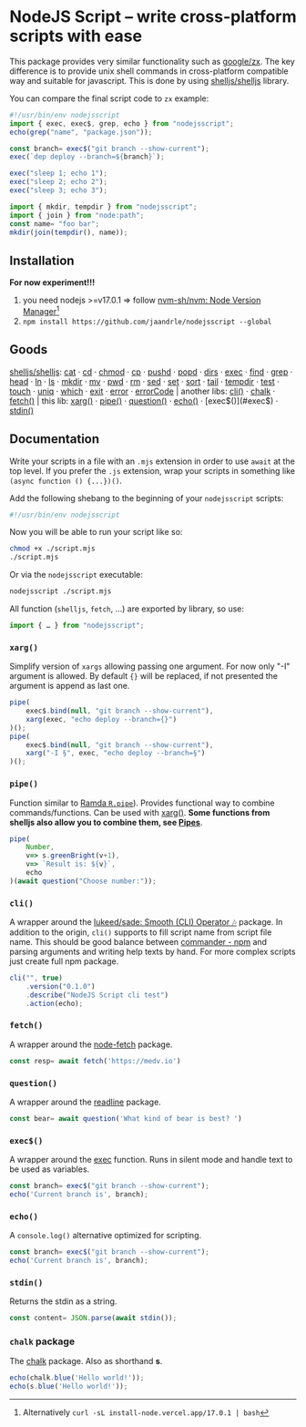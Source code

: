 # NodeJS Script – write cross-platform scripts with ease
This package provides very similar functionality such as [google/zx](https://github.com/google/zx).
The key difference is to provide unix shell commands in cross-platform compatible way and suitable for javascript.
This is done by using [shelljs/shelljs](https://github.com/shelljs/shelljs) library.

You can compare the final script code to `zx` example:
```javascript
#!/usr/bin/env nodejsscript
import { exec, exec$, grep, echo } from "nodejsscript";
echo(grep("name", "package.json"));

const branch= exec$("git branch --show-current");
exec(`dep deploy --branch=${branch}`);

exec("sleep 1; echo 1");
exec("sleep 2; echo 2");
exec("sleep 3; echo 3");

import { mkdir, tempdir } from "nodejsscript";
import { join } from "node:path";
const name= "foo bar";
mkdir(join(tempdir(), name));
```

## Installation
**For now experiment!!!**

1. you need nodejs >=v17.0.1 ⇒ follow [nvm-sh/nvm: Node Version Manager](https://github.com/nvm-sh/nvm)[^node]
1. `npm install https://github.com/jaandrle/nodejsscript --global`

## Goods
[shelljs/shelljs](https://github.com/shelljs/shelljs):
[cat](https://github.com/shelljs/shelljs#catoptions-file--file-) · [cd](https://github.com/shelljs/shelljs#cddir) · [chmod](https://github.com/shelljs/shelljs#chmodoptions-octal_mode--octal_string-file) · [cp](https://github.com/shelljs/shelljs#cpoptions-source--source--dest)
 · [pushd](https://github.com/shelljs/shelljs#pushdoptions-dir---n--n) · [popd](https://github.com/shelljs/shelljs#popdoptions--n--n) · [dirs](https://github.com/shelljs/shelljs#dirsoptions--n---n) · [exec](https://github.com/shelljs/shelljs#execcommand--options--callback)
 · [find](https://github.com/shelljs/shelljs#findpath--path-) · [grep](https://github.com/shelljs/shelljs#grepoptions-regex_filter-file--file-) · [head](https://github.com/shelljs/shelljs#head-n-num-file--file-) · [ln](https://github.com/shelljs/shelljs#lnoptions-source-dest)
 · [ls](https://github.com/shelljs/shelljs#lsoptions-path-) · [mkdir](https://github.com/shelljs/shelljs#mkdiroptions-dir--dir-) · [mv](https://github.com/shelljs/shelljs#mvoptions--source--source--dest) · [pwd](https://github.com/shelljs/shelljs#pwd)
 · [rm](https://github.com/shelljs/shelljs#rmoptions-file--file-) · [sed](https://github.com/shelljs/shelljs#sedoptions-search_regex-replacement-file--file-) · [set](https://github.com/shelljs/shelljs#setoptions) · [sort](https://github.com/shelljs/shelljs#sortoptions-file--file-)
 · [tail](https://github.com/shelljs/shelljs#tail-n-num-file--file-) · [tempdir](https://github.com/shelljs/shelljs#tempdir) · [test](https://github.com/shelljs/shelljs#testexpression) · [touch](https://github.com/shelljs/shelljs#touchoptions-file--file-)
 · [uniq](https://github.com/shelljs/shelljs#uniqoptions-input-output) · [which](https://github.com/shelljs/shelljs#whichcommand) · [exit](https://github.com/shelljs/shelljs#exitcode) · [error](https://github.com/shelljs/shelljs#error) · [errorCode](https://github.com/shelljs/shelljs#errorcode) 
 | another libs: [cli()](#cli) · [chalk](#chalk-package) · [fetch()](#fetch)
 | this lib: [xarg()](#xarg) · [pipe()](#pipe) · [question()](#question) · [echo()](#echo) · [exec$()](#exec$) · [stdin()](#stdin)


## Documentation

Write your scripts in a file with an `.mjs` extension in order to
use `await` at the top level. If you prefer the `.js` extension,
wrap your scripts in something like `(async function () {...})()`.

Add the following shebang to the beginning of your `nodejsscript` scripts:
```bash
#!/usr/bin/env nodejsscript
```

Now you will be able to run your script like so:
```bash
chmod +x ./script.mjs
./script.mjs
```

Or via the `nodejsscript` executable:

```bash
nodejsscript ./script.mjs
```

All function (`shelljs`, `fetch`, …) are exported by library, so use:
```javascript
import { … } from "nodejsscript";
```

### `xarg()`
Simplify version of `xargs` allowing passing one argument. For now only "-I" argument is allowed.
By default `{}` will be replaced, if not presented the argument is append as last one.

```js
pipe(
	exec$.bind(null, "git branch --show-current"),
	xarg(exec, "echo deploy --branch={}")
)();
pipe(
	exec$.bind(null, "git branch --show-current"),
	xarg("-I §", exec, "echo deploy --branch=§")
)();
```

### `pipe()`
Function similar to [Ramda `R.pipe`](https://ramdajs.com/docs/#pipe)). Provides functional way to combine commands/functions.
Can be used with [xarg()](#xarg). **Some functions from shelljs also allow you to combine them, see [Pipes](https://github.com/shelljs/shelljs#pipes)**.

```js
pipe(
	Number,
	v=> s.greenBright(v+1),
	v=> `Result is: ${v}`,
	echo
)(await question("Choose number:"));

```

### `cli()`
A wrapper around the [lukeed/sade: Smooth (CLI) Operator 🎶](https://github.com/lukeed/sade) package.
In addition to the origin, `cli()` supports to fill script name from script file name.
This should be good balance between [commander - npm](https://www.npmjs.com/package/commander) and parsing arguments and writing help texts by hand.
For more complex scripts just create full npm package.

```js
cli("", true)
	.version("0.1.0")
	.describe("NodeJS Script cli test")
	.action(echo);
```

### `fetch()`
A wrapper around the [node-fetch](https://www.npmjs.com/package/node-fetch) package.

```js
const resp= await fetch('https://medv.io')
```

### `question()`
A wrapper around the [readline](https://nodejs.org/api/readline.html) package.

```js
const bear= await question('What kind of bear is best? ')
```

### `exec$()`
A wrapper around the [exec](https://github.com/shelljs/shelljs#execcommand--options--callback) function.
Runs in silent mode and handle text to be used as variables.

```js
const branch= exec$("git branch --show-current");
echo('Current branch is', branch);
```

### `echo()`
A `console.log()` alternative optimized for scripting.

```js
const branch= exec$("git branch --show-current");
echo('Current branch is', branch);
```

### `stdin()`
Returns the stdin as a string.

```js
const content= JSON.parse(await stdin());
```

### `chalk` package
The [chalk](https://www.npmjs.com/package/chalk) package. Also as shorthand **s**.

```js
echo(chalk.blue('Hello world!'));
echo(s.blue('Hello world!'));
```

[^node]: Alternatively `curl -sL install-node.vercel.app/17.0.1 | bash`

